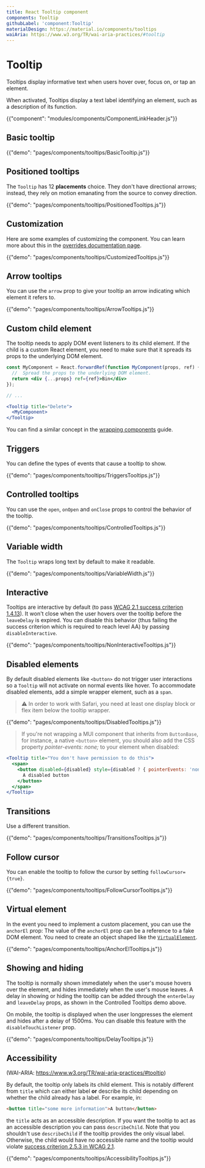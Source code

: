 ```yaml
---
title: React Tooltip component
components: Tooltip
githubLabel: 'component:Tooltip'
materialDesign: https://material.io/components/tooltips
waiAria: https://www.w3.org/TR/wai-aria-practices/#tooltip
---
```


# Tooltip

<p class="description">Tooltips display informative text when users hover over, focus on, or tap an element.</p>

When activated, Tooltips display a text label identifying an element, such as a description of its function.

{{"component": "modules/components/ComponentLinkHeader.js"}}

## Basic tooltip

{{"demo": "pages/components/tooltips/BasicTooltip.js"}}

## Positioned tooltips

The `Tooltip` has 12 **placements** choice.
They don't have directional arrows; instead, they rely on motion emanating from the source to convey direction.

{{"demo": "pages/components/tooltips/PositionedTooltips.js"}}

## Customization

Here are some examples of customizing the component.
You can learn more about this in the [overrides documentation page](/customization/how-to-customize/).

{{"demo": "pages/components/tooltips/CustomizedTooltips.js"}}

## Arrow tooltips

You can use the `arrow` prop to give your tooltip an arrow indicating which element it refers to.

{{"demo": "pages/components/tooltips/ArrowTooltips.js"}}

## Custom child element

The tooltip needs to apply DOM event listeners to its child element.
If the child is a custom React element, you need to make sure that it spreads its props to the underlying DOM element.

```jsx
const MyComponent = React.forwardRef(function MyComponent(props, ref) {
  //  Spread the props to the underlying DOM element.
  return <div {...props} ref={ref}>Bin</div>
});

// ...

<Tooltip title="Delete">
  <MyComponent>
</Tooltip>
```

You can find a similar concept in the [wrapping components](/guides/composition/#wrapping-components) guide.

## Triggers

You can define the types of events that cause a tooltip to show.

{{"demo": "pages/components/tooltips/TriggersTooltips.js"}}

## Controlled tooltips

You can use the `open`, `onOpen` and `onClose` props to control the behavior of the tooltip.

{{"demo": "pages/components/tooltips/ControlledTooltips.js"}}

## Variable width

The `Tooltip` wraps long text by default to make it readable.

{{"demo": "pages/components/tooltips/VariableWidth.js"}}

## Interactive

Tooltips are interactive by default (to pass [WCAG 2.1 success criterion 1.4.13](https://www.w3.org/TR/WCAG21/#content-on-hover-or-focus)).
It won't close when the user hovers over the tooltip before the `leaveDelay` is expired.
You can disable this behavior (thus failing the success criterion which is required to reach level AA) by passing `disableInteractive`.

{{"demo": "pages/components/tooltips/NonInteractiveTooltips.js"}}

## Disabled elements

By default disabled elements like `<button>` do not trigger user interactions so a `Tooltip` will not activate on normal events like hover. To accommodate disabled elements, add a simple wrapper element, such as a `span`.

> ⚠️ In order to work with Safari, you need at least one display block or flex item below the tooltip wrapper.

{{"demo": "pages/components/tooltips/DisabledTooltips.js"}}

> If you're not wrapping a MUI component that inherits from `ButtonBase`, for instance, a native `<button>` element, you should also add the CSS property _pointer-events: none;_ to your element when disabled:

```jsx
<Tooltip title="You don't have permission to do this">
  <span>
    <button disabled={disabled} style={disabled ? { pointerEvents: 'none' } : {}}>
      A disabled button
    </button>
  </span>
</Tooltip>
```

## Transitions

Use a different transition.

{{"demo": "pages/components/tooltips/TransitionsTooltips.js"}}

## Follow cursor

You can enable the tooltip to follow the cursor by setting `followCursor={true}`.

{{"demo": "pages/components/tooltips/FollowCursorTooltips.js"}}

## Virtual element

In the event you need to implement a custom placement, you can use the `anchorEl` prop:
The value of the `anchorEl` prop can be a reference to a fake DOM element.
You need to create an object shaped like the [`VirtualElement`](https://popper.js.org/docs/v2/virtual-elements/).

{{"demo": "pages/components/tooltips/AnchorElTooltips.js"}}

## Showing and hiding

The tooltip is normally shown immediately when the user's mouse hovers over the element, and hides immediately when the user's mouse leaves. A delay in showing or hiding the tooltip can be added through the `enterDelay` and `leaveDelay` props, as shown in the Controlled Tooltips demo above.

On mobile, the tooltip is displayed when the user longpresses the element and hides after a delay of 1500ms. You can disable this feature with the `disableTouchListener` prop.

{{"demo": "pages/components/tooltips/DelayTooltips.js"}}

## Accessibility

(WAI-ARIA: https://www.w3.org/TR/wai-aria-practices/#tooltip)

By default, the tooltip only labels its child element.
This is notably different from `title` which can either label **or** describe its child depending on whether the child already has a label.
For example, in:

```html
<button title="some more information">A button</button>
```

the `title` acts as an accessible description.
If you want the tooltip to act as an accessible description you can pass `describeChild`.
Note that you shouldn't use `describeChild` if the tooltip provides the only visual label. Otherwise, the child would have no accessible name and the tooltip would violate [success criterion 2.5.3 in WCAG 2.1](https://www.w3.org/WAI/WCAG21/Understanding/label-in-name.html).

{{"demo": "pages/components/tooltips/AccessibilityTooltips.js"}}
